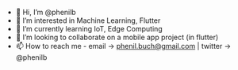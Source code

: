 - 👋 Hi, I’m @phenilb
- 👀 I’m interested in Machine Learning, Flutter
- 🌱 I’m currently learning IoT, Edge Computing
- 💞️ I’m looking to collaborate on a mobile app project (in flutter)
- 📫 How to reach me - email -> phenil.buch@gmail.com | twitter -> @phenilb

<!---
phenilb/phenilb is a ✨ special ✨ repository because its `README.md` (this file) appears on your GitHub profile.
You can click the Preview link to take a look at your changes.
--->
